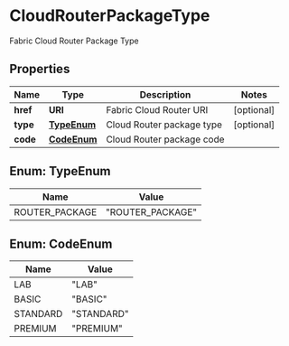 

# CloudRouterPackageType

Fabric Cloud Router Package Type

## Properties

| Name | Type | Description | Notes |
|------------ | ------------- | ------------- | -------------|
|**href** | **URI** | Fabric Cloud Router URI |  [optional] |
|**type** | [**TypeEnum**](#TypeEnum) | Cloud Router package type |  [optional] |
|**code** | [**CodeEnum**](#CodeEnum) | Cloud Router package code |  |



## Enum: TypeEnum

| Name | Value |
|---- | -----|
| ROUTER_PACKAGE | &quot;ROUTER_PACKAGE&quot; |



## Enum: CodeEnum

| Name | Value |
|---- | -----|
| LAB | &quot;LAB&quot; |
| BASIC | &quot;BASIC&quot; |
| STANDARD | &quot;STANDARD&quot; |
| PREMIUM | &quot;PREMIUM&quot; |



